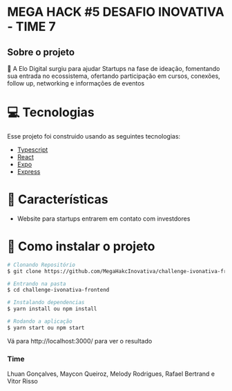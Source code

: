 # MEGA HACK #5 DESAFIO INOVATIVA - TIME 7

## Sobre o projeto
📓 A Elo Digital surgiu para ajudar Startups na fase de ideação, fomentando sua entrada no ecossistema, ofertando participação em cursos, conexões, follow up, networking e informações de eventos



# :computer: Tecnologias
Esse projeto foi construido usando as seguintes tecnologias:
* [Typescript](https://www.typescriptlang.org/)      
* [React](https://reactjs.org/)      
* [Expo](https://expo.io/)       
* [Express](https://expressjs.com/)      

# :rocket: Características

* Website para startups entrarem em contato com investdores

# :construction_worker: Como instalar o projeto
```bash
# Clonando Repositório
$ git clone https://github.com/MegaHakcInovativa/challenge-ivonativa-frontend.git

# Entrando na pasta 
$ cd challenge-ivonativa-frontend 

# Instalando dependencias
$ yarn install ou npm install 

# Rodando a aplicação
$ yarn start ou npm start
```


Vá para http://localhost:3000/ para ver o resultado

### Time
Lhuan Gonçalves, Maycon Queiroz, Melody Rodrigues, Rafael Bertrand e Vitor Risso
